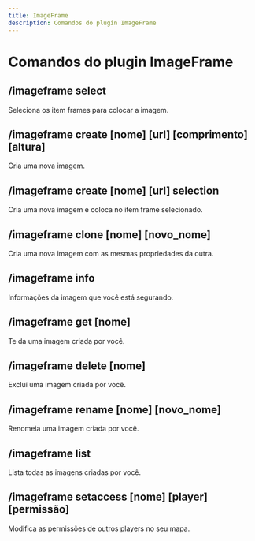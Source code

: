 ```yaml
---
title: ImageFrame
description: Comandos do plugin ImageFrame
---
```

# Comandos do plugin ImageFrame

## /imageframe select

Seleciona os item frames para colocar a imagem.


## /imageframe create [nome] [url] [comprimento] [altura]

Cria uma nova imagem.


## /imageframe create [nome] [url] selection

Cria uma nova imagem e coloca no item frame selecionado.


## /imageframe clone [nome] [novo_nome]

Cria uma nova imagem com as mesmas propriedades da outra.


## /imageframe info

Informações da imagem que você está segurando.


## /imageframe get [nome]

Te da uma imagem criada por você.
  

## /imageframe delete [nome]

Excluí uma imagem criada por você.
  

## /imageframe rename [nome] [novo_nome]

Renomeia uma imagem criada por você.


## /imageframe list

Lista todas as imagens criadas por você.


## /imageframe setaccess [nome] [player] [permissão]

Modifica as permissões de outros players no seu mapa.